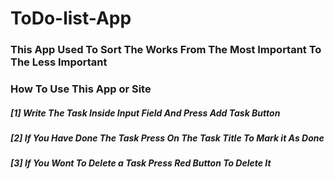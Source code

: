 # ToDo-list-App

### This App Used To Sort The Works From The Most Important To The Less Important 

### How To Use This App or Site
##### [1] Write The Task Inside Input Field And Press Add Task Button
##### [2] If You Have Done The Task Press On The Task Title To Mark it As Done
##### [3] If You Wont To Delete a Task Press Red Button To Delete It
